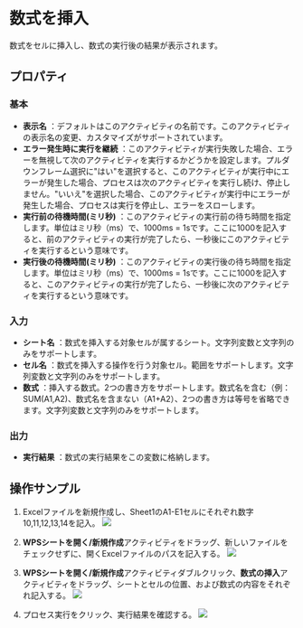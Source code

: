 # 数式を挿入

数式をセルに挿入し、数式の実行後の結果が表示されます。

## プロパティ

### 基本

- **表示名** ：デフォルトはこのアクティビティの名前です。このアクティビティの表示名の変更、カスタマイズがサポートされています。
- **エラー発生時に実行を継続** ：このアクティビティが実行失敗した場合、エラーを無視して次のアクティビティを実行するかどうかを設定します。プルダウンフレーム選択に"はい"を選択すると、このアクティビティが実行中にエラーが発生した場合、プロセスは次のアクティビティを実行し続け、停止しません。"いいえ"を選択した場合、このアクティビティが実行中にエラーが発生した場合、プロセスは実行を停止し、エラーをスローします。
- **実行前の待機時間(ミリ秒)** ：このアクティビティの実行前の待ち時間を指定します。単位はミリ秒（ms）で、1000ms = 1sです。ここに1000を記入すると、前のアクティビティの実行が完了したら、一秒後にこのアクティビティを実行するという意味です。
- **実行後の待機時間(ミリ秒)** ：このアクティビティの実行後の待ち時間を指定します。単位はミリ秒（ms）で、1000ms = 1sです。ここに1000を記入すると、このアクティビティの実行が完了したら、一秒後に次のアクティビティを実行するという意味です。


### 入力

- **シート名** ：数式を挿入する対象セルが属するシート。文字列変数と文字列のみをサポートします。
- **セル名** ：数式を挿入する操作を行う対象セル。範囲をサポートします。文字列変数と文字列のみをサポートします。
- **数式** ：挿入する数式。2つの書き方をサポートします。数式名を含む（例：SUM(A1,A2)、数式名を含まない（A1+A2）、2つの書き方は等号を省略できます。文字列変数と文字列のみをサポートします。

### 出力

- **実行結果** ：数式の実行結果をこの変数に格納します。


## 操作サンプル
1. Excelファイルを新規作成し、Sheet1のA1-E1セルにそれぞれ数字10,11,12,13,14を記入。
![](https://docimages.blob.core.chinacloudapi.cn/images/Activities/wps55.png)

2. **WPSシートを開く/新規作成**アクティビティをドラッグ、新しいファイルをチェックせずに、開くExcelファイルのパスを記入する。
![](https://docimages.blob.core.chinacloudapi.cn/images/Activities/wps5.png)

3. **WPSシートを開く/新規作成**アクティビティダブルクリック、**数式の挿入**アクティビティをドラッグ、シートとセルの位置、および数式の内容をそれぞれ記入する。
![](https://docimages.blob.core.chinacloudapi.cn/images/Activities/wps56.png)

4. プロセス実行をクリック、実行結果を確認する。
![](https://docimages.blob.core.chinacloudapi.cn/images/Activities/wps57.png)
